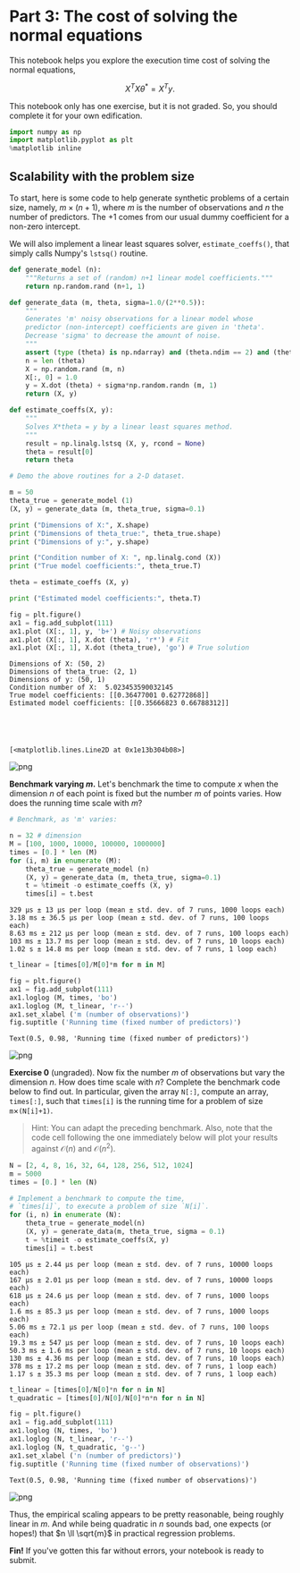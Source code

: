 # Part 3: The cost of solving the normal equations

This notebook helps you explore the execution time cost of solving the normal equations,

$$
  X^T X \theta^* = X^T y.
$$

This notebook only has one exercise, but it is not graded. So, you should complete it for your own edification.


```python
import numpy as np
import matplotlib.pyplot as plt
%matplotlib inline
```

## Scalability with the problem size

To start, here is some code to help generate synthetic problems of a certain size, namely, $m \times (n+1)$, where $m$ is the number of observations and $n$ the number of predictors. The $+1$ comes from our usual dummy coefficient for a non-zero intercept.

We will also implement a linear least squares solver, `estimate_coeffs()`, that simply calls Numpy's `lstsq()` routine.


```python
def generate_model (n):
    """Returns a set of (random) n+1 linear model coefficients."""
    return np.random.rand (n+1, 1)

def generate_data (m, theta, sigma=1.0/(2**0.5)):
    """
    Generates 'm' noisy observations for a linear model whose
    predictor (non-intercept) coefficients are given in 'theta'.
    Decrease 'sigma' to decrease the amount of noise.
    """
    assert (type (theta) is np.ndarray) and (theta.ndim == 2) and (theta.shape[1] == 1)
    n = len (theta)
    X = np.random.rand (m, n)
    X[:, 0] = 1.0
    y = X.dot (theta) + sigma*np.random.randn (m, 1)
    return (X, y)

def estimate_coeffs(X, y):
    """
    Solves X*theta = y by a linear least squares method.
    """
    result = np.linalg.lstsq (X, y, rcond = None)
    theta = result[0]
    return theta
```


```python
# Demo the above routines for a 2-D dataset.

m = 50
theta_true = generate_model (1)
(X, y) = generate_data (m, theta_true, sigma=0.1)

print ("Dimensions of X:", X.shape)
print ("Dimensions of theta_true:", theta_true.shape)
print ("Dimensions of y:", y.shape)

print ("Condition number of X: ", np.linalg.cond (X))
print ("True model coefficients:", theta_true.T)

theta = estimate_coeffs (X, y)

print ("Estimated model coefficients:", theta.T)

fig = plt.figure()
ax1 = fig.add_subplot(111)
ax1.plot (X[:, 1], y, 'b+') # Noisy observations
ax1.plot (X[:, 1], X.dot (theta), 'r*') # Fit
ax1.plot (X[:, 1], X.dot (theta_true), 'go') # True solution
```

    Dimensions of X: (50, 2)
    Dimensions of theta_true: (2, 1)
    Dimensions of y: (50, 1)
    Condition number of X:  5.023453590032145
    True model coefficients: [[0.36477001 0.62772868]]
    Estimated model coefficients: [[0.35666823 0.66788312]]
    




    [<matplotlib.lines.Line2D at 0x1e13b304b08>]




![png](output_4_2.png)


**Benchmark varying $m$.** Let's benchmark the time to compute $x$ when the dimension $n$ of each point is fixed but the number $m$ of points varies. How does the running time scale with $m$?


```python
# Benchmark, as 'm' varies:

n = 32 # dimension
M = [100, 1000, 10000, 100000, 1000000]
times = [0.] * len (M)
for (i, m) in enumerate (M):
    theta_true = generate_model (n)
    (X, y) = generate_data (m, theta_true, sigma=0.1)
    t = %timeit -o estimate_coeffs (X, y)
    times[i] = t.best
```

    329 µs ± 13 µs per loop (mean ± std. dev. of 7 runs, 1000 loops each)
    3.18 ms ± 36.5 µs per loop (mean ± std. dev. of 7 runs, 100 loops each)
    8.63 ms ± 212 µs per loop (mean ± std. dev. of 7 runs, 100 loops each)
    103 ms ± 13.7 ms per loop (mean ± std. dev. of 7 runs, 10 loops each)
    1.02 s ± 14.8 ms per loop (mean ± std. dev. of 7 runs, 1 loop each)
    


```python
t_linear = [times[0]/M[0]*m for m in M]

fig = plt.figure()
ax1 = fig.add_subplot(111)
ax1.loglog (M, times, 'bo')
ax1.loglog (M, t_linear, 'r--')
ax1.set_xlabel ('m (number of observations)')
fig.suptitle ('Running time (fixed number of predictors)')
```




    Text(0.5, 0.98, 'Running time (fixed number of predictors)')




![png](output_7_1.png)


**Exercise 0** (ungraded). Now fix the number $m$ of observations but vary the dimension $n$. How does time scale with $n$? Complete the benchmark code below to find out. In particular, given the array `N[:]`, compute an array, `times[:]`, such that `times[i]` is the running time for a problem of size `m`$\times$`(N[i]+1)`.

> Hint: You can adapt the preceding benchmark. Also, note that the code cell following the one immediately below will plot your results against $\mathcal{O}(n)$ and $\mathcal{O}(n^2)$.


```python
N = [2, 4, 8, 16, 32, 64, 128, 256, 512, 1024]
m = 5000
times = [0.] * len (N)

# Implement a benchmark to compute the time,
# `times[i]`, to execute a problem of size `N[i]`.
for (i, n) in enumerate (N):
    theta_true = generate_model(n)
    (X, y) = generate_data(m, theta_true, sigma = 0.1)
    t = %timeit -o estimate_coeffs(X, y)
    times[i] = t.best

```

    105 µs ± 2.44 µs per loop (mean ± std. dev. of 7 runs, 10000 loops each)
    167 µs ± 2.01 µs per loop (mean ± std. dev. of 7 runs, 10000 loops each)
    618 µs ± 24.6 µs per loop (mean ± std. dev. of 7 runs, 1000 loops each)
    1.6 ms ± 85.3 µs per loop (mean ± std. dev. of 7 runs, 1000 loops each)
    5.06 ms ± 72.1 µs per loop (mean ± std. dev. of 7 runs, 100 loops each)
    19.3 ms ± 547 µs per loop (mean ± std. dev. of 7 runs, 10 loops each)
    50.3 ms ± 1.6 ms per loop (mean ± std. dev. of 7 runs, 10 loops each)
    130 ms ± 4.36 ms per loop (mean ± std. dev. of 7 runs, 10 loops each)
    378 ms ± 17.2 ms per loop (mean ± std. dev. of 7 runs, 1 loop each)
    1.17 s ± 35.3 ms per loop (mean ± std. dev. of 7 runs, 1 loop each)
    


```python
t_linear = [times[0]/N[0]*n for n in N]
t_quadratic = [times[0]/N[0]/N[0]*n*n for n in N]

fig = plt.figure()
ax1 = fig.add_subplot(111)
ax1.loglog (N, times, 'bo')
ax1.loglog (N, t_linear, 'r--')
ax1.loglog (N, t_quadratic, 'g--')
ax1.set_xlabel ('n (number of predictors)')
fig.suptitle ('Running time (fixed number of observations)')
```




    Text(0.5, 0.98, 'Running time (fixed number of observations)')




![png](output_10_1.png)


Thus, the empirical scaling appears to be pretty reasonable, being roughly linear in $m$. And while being quadratic in $n$ sounds bad, one expects (or hopes!) that $n \ll \sqrt{m}$ in practical regression problems.

**Fin!** If you've gotten this far without errors, your notebook is ready to submit.
